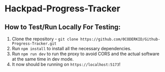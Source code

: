# Hackpad-Progress-Tracker

## How to Test/Run Locally For Testing:
1. Clone the repository - `git clone https://github.com/0CODERKID/Github-Progress-Tracker.git`
2. Run `npm install` to install all the necessary dependencies.
3. Run `npm run dev` to run the proxy to avoid CORS and the actual software at the same time in dev mode.
4. It now should be running on `https://localhost:5173`!